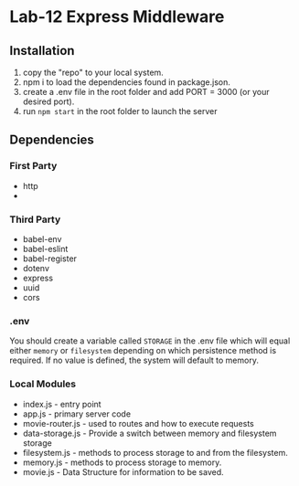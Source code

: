 # Lab-12 Express Middleware

## Installation

1. copy the "repo" to your local system.
2. npm i to load the dependencies found in package.json.
3. create a .env file in the root folder and add PORT = 3000 (or your desired port).  
3. run ```npm start``` in the root folder to launch the server

## Dependencies

### First Party
* http
* 

### Third Party
* babel-env
* babel-eslint
* babel-register
* dotenv
* express
* uuid
* cors

### .env
You should  create a variable called ```STORAGE``` in the .env file which will equal either ```memory``` or ```filesystem``` depending on which persistence method is required. If no value is defined, the system will default to memory.

### Local Modules
* index.js - entry point
* app.js - primary server code
* movie-router.js - used to routes and how to execute requests
* data-storage.js - Provide a switch between memory and filesystem storage
* filesystem.js - methods to process storage to and from the filesystem.
* memory.js - methods to process storage to memory.
* movie.js - Data Structure for information to be saved.






